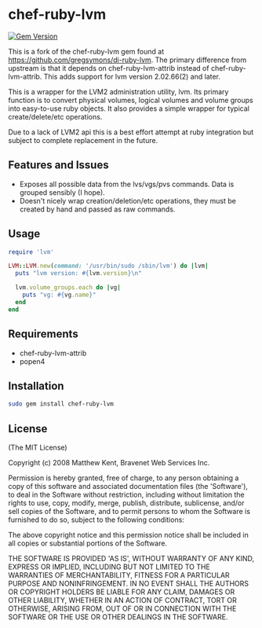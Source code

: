 # chef-ruby-lvm

[![Gem Version](https://badge.fury.io/rb/chef-ruby-lvm.svg)](https://badge.fury.io/rb/chef-ruby-lvm)

This is a fork of the chef-ruby-lvm gem found at <https://github.com/gregsymons/di-ruby-lvm>. The primary difference from upstream is that it depends on chef-ruby-lvm-attrib instead of chef-ruby-lvm-attrib. This adds support for lvm version 2.02.66(2) and later.

This is a wrapper for the LVM2 administration utility, lvm. Its primary function is to convert physical volumes, logical volumes and volume groups into easy-to-use ruby objects. It also provides a simple wrapper for typical create/delete/etc operations.

Due to a lack of LVM2 api this is a best effort attempt at ruby integration but subject to complete replacement in the future.

## Features and Issues

- Exposes all possible data from the lvs/vgs/pvs commands. Data is grouped sensibly (I hope).
- Doesn't nicely wrap creation/deletion/etc operations, they must be created by hand and passed as raw commands.

## Usage

```ruby
require 'lvm'

LVM::LVM.new(command: '/usr/bin/sudo /sbin/lvm') do |lvm|
  puts "lvm version: #{lvm.version}\n"

  lvm.volume_groups.each do |vg|
    puts "vg: #{vg.name}"
  end
end
```

## Requirements

- chef-ruby-lvm-attrib
- popen4

## Installation

```bash
sudo gem install chef-ruby-lvm
```

## License

(The MIT License)

Copyright (c) 2008 Matthew Kent, Bravenet Web Services Inc.

Permission is hereby granted, free of charge, to any person obtaining a copy of this software and associated documentation files (the 'Software'), to deal in the Software without restriction, including without limitation the rights to use, copy, modify, merge, publish, distribute, sublicense, and/or sell copies of the Software, and to permit persons to whom the Software is furnished to do so, subject to the following conditions:

The above copyright notice and this permission notice shall be included in all copies or substantial portions of the Software.

THE SOFTWARE IS PROVIDED 'AS IS', WITHOUT WARRANTY OF ANY KIND, EXPRESS OR IMPLIED, INCLUDING BUT NOT LIMITED TO THE WARRANTIES OF MERCHANTABILITY, FITNESS FOR A PARTICULAR PURPOSE AND NONINFRINGEMENT. IN NO EVENT SHALL THE AUTHORS OR COPYRIGHT HOLDERS BE LIABLE FOR ANY CLAIM, DAMAGES OR OTHER LIABILITY, WHETHER IN AN ACTION OF CONTRACT, TORT OR OTHERWISE, ARISING FROM, OUT OF OR IN CONNECTION WITH THE SOFTWARE OR THE USE OR OTHER DEALINGS IN THE SOFTWARE.
